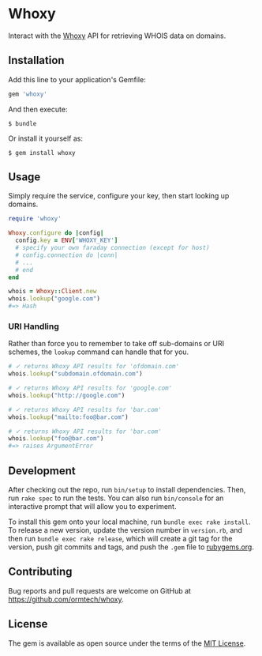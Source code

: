 # Whoxy

Interact with the [Whoxy](https://whoxy.com/) API for retrieving WHOIS
data on domains.

## Installation

Add this line to your application's Gemfile:

```ruby
gem 'whoxy'
```

And then execute:

    $ bundle

Or install it yourself as:

    $ gem install whoxy

## Usage

Simply require the service, configure your key, then start looking up domains.

```ruby
require 'whoxy'

Whoxy.configure do |config|
  config.key = ENV['WHOXY_KEY']
  # specify your own faraday connection (except for host)
  # config.connection do |conn|
  # ...
  # end
end

whois = Whoxy::Client.new
whois.lookup("google.com")
#=> Hash
```

### URI Handling

Rather than force you to remember to take off sub-domains or URI schemes, the
`lookup` command can handle that for you.

```ruby
# ✓ returns Whoxy API results for 'ofdomain.com'
whois.lookup("subdomain.ofdomain.com")

# ✓ returns Whoxy API results for 'google.com'
whois.lookup("http://google.com")

# ✓ returns Whoxy API results for 'bar.com'
whois.lookup("mailto:foo@bar.com")

# ✓ returns Whoxy API results for 'bar.com'
whois.lookup("foo@bar.com")
#=> raises ArgumentError
```

## Development

After checking out the repo, run `bin/setup` to install dependencies. Then, run
`rake spec` to run the tests. You can also run `bin/console` for an interactive
prompt that will allow you to experiment.

To install this gem onto your local machine, run `bundle exec rake install`. To
release a new version, update the version number in `version.rb`, and then run
`bundle exec rake release`, which will create a git tag for the version, push
git commits and tags, and push the `.gem` file to
[rubygems.org](https://rubygems.org).

## Contributing

Bug reports and pull requests are welcome on GitHub at
https://github.com/ormtech/whoxy.

## License

The gem is available as open source under the terms of the [MIT
License](http://opensource.org/licenses/MIT).

